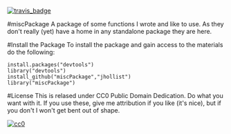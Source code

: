 [![travis_badge](https://travis-ci.org/jhollist/miscPackage.svg)](https://travis-ci.org/jhollist/miscPackage)

#miscPackage
A package of some functions I wrote and like to use.  As they don't really (yet) have a home in any standalone package they are here.

#Install the Package
To install the package and gain access to the materials do the following:
```
install.packages("devtools")
library("devtools")
install_github("miscPackage","jhollist")
library("miscPackage")
```

#License
This is relased under CC0 Public Domain Dedication.  Do what you want with it.  If you use these, give me attribution if you like (it's nice), but if you don't I won't get bent out of shape.  

[![cc0](http://i.creativecommons.org/p/zero/1.0/88x31.png)](http://creativecommons.org/publicdomain/zero/1.0/)
